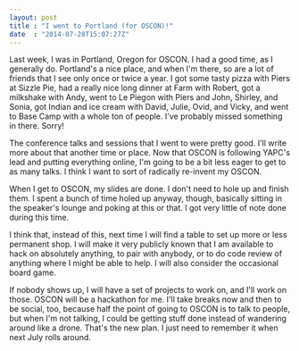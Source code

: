 ```yaml
---
layout: post
title : "I went to Portland (for OSCON)!"
date  : "2014-07-28T15:07:27Z"
---
```

Last week, I was in Portland, Oregon for OSCON.  I had a good time, as I
generally do.  Portland's a nice place, and when I'm there, so are a lot of
friends that I see only once or twice a year.  I got some tasty pizza with
Piers at Sizzle Pie, had a really nice long dinner at Farm with Robert, got a
milkshake with Andy, went to Le Piegon with Piers and John, Shirley, and Sonia, got
Indian and ice cream with David, Julie, Ovid, and Vicky, and went to Base Camp
with a whole ton of people.  I've probably missed something in there.  Sorry!

The conference talks and sessions that I went to were pretty good.  I'll write
more about that another time or place.  Now that OSCON is following YAPC's lead
and putting everything online, I'm going to be a bit less eager to get to as
many talks.  I think I want to sort of radically re-invent my OSCON.

When I get to OSCON, my slides are done.  I don't need to hole up and finish
them.  I spent a bunch of time holed up anyway, though, basically sitting in
the speaker's lounge and poking at this or that.  I got very little of note
done during this time.

I think that, instead of this, next time I will find a table to set up more or
less permanent shop.  I will make it very publicly known that I am available to
hack on absolutely anything, to pair with anybody, or to do code review of
anything where I might be able to help.  I will also consider the occasional
board game.

If nobody shows up, I will have a set of projects to work on, and I'll work on
those.  OSCON will be a hackathon for me.  I'll take breaks now and then to be
social, too, because half the point of going to OSCON is to talk to people, but
when I'm not talking, I could be getting stuff done instead of wandering around
like a drone.  That's the new plan.  I just need to remember it when next July
rolls around.

